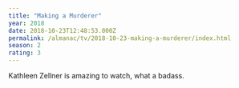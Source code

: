 ```yaml
---
title: "Making a Murderer"
year: 2018
date: 2018-10-23T12:48:53.000Z
permalink: /almanac/tv/2018-10-23-making-a-murderer/index.html
season: 2
rating: 3
---
```


Kathleen Zellner is amazing to watch, what a badass.